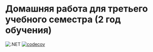 # Домашняя работа для третьего учебного семестра (2 год обучения)

![.NET](https://github.com/GaliullinMihail/dotnet-homeworks-2/actions/workflows/dotnet.yml/badge.svg)
[![codecov](https://codecov.io/gh/GaliullinMihail/dotnet-homeworks-2/branch/HW2/graph/badge.svg?token=VM74ON8UXC)](https://codecov.io/gh/GaliullinMihail/dotnet-homeworks-2)
